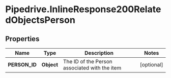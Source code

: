 # Pipedrive.InlineResponse200RelatedObjectsPerson

## Properties

Name | Type | Description | Notes
------------ | ------------- | ------------- | -------------
**PERSON_ID** | **Object** | The ID of the Person associated with the item | [optional] 


